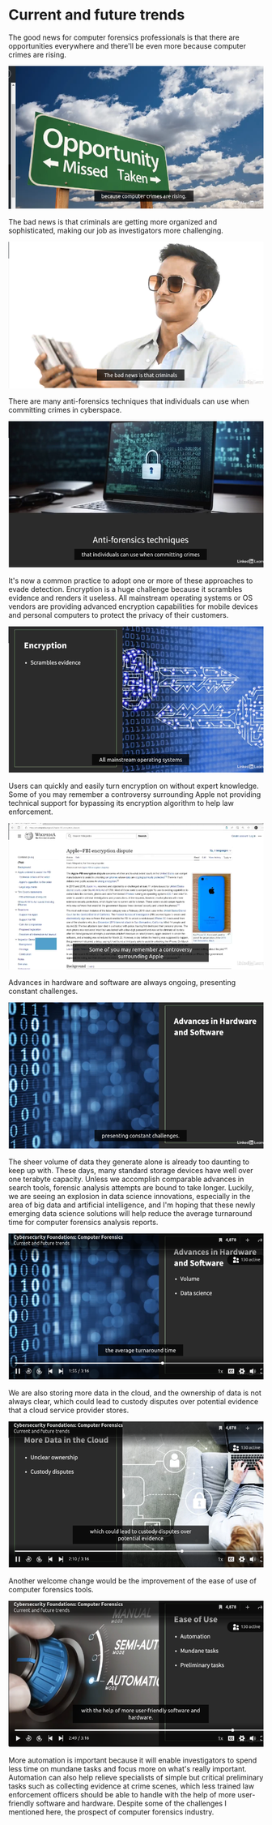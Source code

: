 # **Current and future trends**

The good news for computer forensics professionals is that there are opportunities everywhere and there'll be even more because computer crimes are rising.

![alt text](image-29.png)

The bad news is that criminals are getting more organized and sophisticated, making our job as investigators more challenging.

![alt text](image-30.png)

There are many anti-forensics techniques that individuals can use when committing crimes in cyberspace. 

![alt text](image-31.png)

It's now a common practice to adopt one or more of these approaches to evade detection. Encryption is a huge challenge because it scrambles evidence and renders it useless. All mainstream operating systems or OS vendors are providing advanced encryption capabilities for mobile devices and personal computers to protect the privacy of their customers. 

![alt text](image-32.png)

Users can quickly and easily turn encryption on without expert knowledge. Some of you may remember a controversy surrounding Apple not providing technical support for bypassing its encryption algorithm to help law enforcement. 

![alt text](image-33.png)

Advances in hardware and software are always ongoing, presenting constant challenges. 

![alt text](image-34.png)

The sheer volume of data they generate alone is already too daunting to keep up with. These days, many standard storage devices have well over one terabyte capacity. Unless we accomplish comparable advances in search tools, forensic analysis attempts are bound to take longer. Luckily, we are seeing an explosion in data science innovations, especially in the area of big data and artificial intelligence, and I'm hoping that these newly emerging data science solutions will help reduce the average turnaround time for computer forensics analysis reports.

![alt text](image-35.png)

We are also storing more data in the cloud, and the ownership of data is not always clear, which could lead to custody disputes over potential evidence that a cloud service provider stores.

![alt text](image-37.png)

Another welcome change would be the improvement of the ease of use of computer forensics tools. 

![alt text](image-39.png)

More automation is important because it will enable investigators to spend less time on mundane tasks and focus more on what's really important. Automation can also help relieve specialists of simple but critical preliminary tasks such as collecting evidence at crime scenes, which less trained law enforcement officers should be able to handle with the help of more user-friendly software and hardware. Despite some of the challenges I mentioned here, the prospect of computer forensics industry.